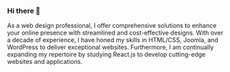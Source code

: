 ### Hi there 👋

As a web design professional, I offer comprehensive solutions to enhance your online presence with streamlined and cost-effective designs. With over a decade of experience, I have honed my skills in HTML/CSS, Joomla, and WordPress to deliver exceptional websites. Furthermore, I am continually expanding my repertoire by studying React.js to develop cutting-edge websites and applications.
